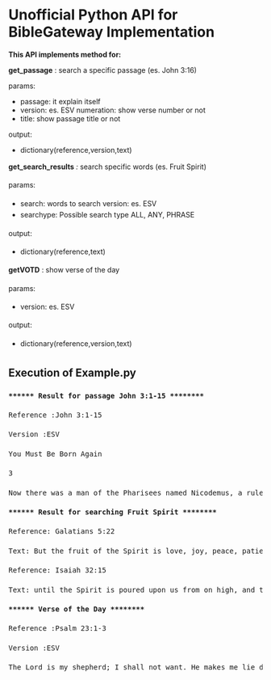 <h1><strong>Unofficial Python API for BibleGateway Implementation</strong></h1>

<p><strong>This API implements method for:</strong></p>

<p><strong>get_passage</strong> : search a specific passage (es. John 3:16)</p>

<p>params:</p>

<ul>
	<li>passage: it explain itself</li>
	<li>version: es. ESV numeration: show verse number or not</li>
	<li>title: show passage title or not</li>
</ul>

<p>output:</p>

<ul>
	<li>dictionary(reference,version,text)</li>
</ul>

<p><strong>get_search_results</strong><em> :&nbsp;</em><span style="line-height: 1.6;">search specific words (es. Fruit Spirit) </span></p>

<p><span style="line-height: 1.6;">params: </span></p>

<ul>
	<li><span style="line-height: 1.6;">search: words to search version: es. ESV </span></li>
	<li><span style="line-height: 1.6;">searchype: Possible search type ALL, ANY, PHRASE </span></li>
</ul>

<p><span style="line-height: 1.6;">output: </span></p>

<ul>
	<li><span style="line-height: 1.6;">dictionary(reference,text) </span></li>
</ul>

<p><span style="line-height: 1.6;"><strong>getVOTD</strong> : show verse of the day </span></p>

<p><span style="line-height: 1.6;">params: </span></p>

<ul>
	<li><span style="line-height: 1.6;">version: es. ESV </span></li>
</ul>

<p><span style="line-height: 1.6;">output: </span></p>

<ul>
	<li><span style="line-height: 1.6;">dictionary(reference,version,text) </span></li>
</ul>

<h2><span style="line-height: 1.6;">Execution of Example.py</span></h2>

<pre>
<span style="line-height: 1.6;"><strong>****** Result for passage John 3:1-15 ******** </strong></span>

<span style="line-height: 1.6;">Reference :John 3:1-15</span>

<span style="line-height: 1.6;">Version :ESV </span>

<span style="line-height: 1.6;">You Must Be Born Again </span>

<span style="line-height: 1.6;">3 </span>

<span style="line-height: 1.6;">Now there was a man of the Pharisees named Nicodemus, a ruler of the Jews. &sup2;This man came to Jesus by night and said to him, &ldquo;Rabbi, we know that you are a teacher come from God, for no one can do these signs that you do unless God is with him.&rdquo; &sup3;Jesus answered him, &ldquo;Truly, truly, I say to you, unless one is born again he cannot see the kingdom of God.&rdquo; ⁴Nicodemus said to him, &ldquo;How can a man be born when he is old? Can he enter a second time into his mother&#39;s womb and be born?&rdquo; ⁵Jesus answered, &ldquo;Truly, truly, I say to you, unless one is born of water and the Spirit, he cannot enter the kingdom of God. ⁶That which is born of the flesh is flesh, and that which is born of the Spirit is spirit. ⁷Do not marvel that I said to you, &lsquo;You must be born again.&rsquo; ⁸The wind blows where it wishes, and you hear its sound, but you do not know where it comes from or where it goes. So it is with everyone who is born of the Spirit.&rdquo;⁹Nicodemus said to him, &ldquo;How can these things be?&rdquo; &sup1;⁰Jesus answered him, &ldquo;Are you the teacher of Israel and yet you do not understand these things? &sup1;&sup1;Truly, truly, I say to you, we speak of what we know, and bear witness to what we have seen, but you do not receive our testimony. &sup1;&sup2;If I have told you earthly things and you do not believe, how can you believe if I tell you heavenly things? &sup1;&sup3;No one has ascended into heaven except he who descended from heaven, the Son of Man. &sup1;⁴And as Moses lifted up the serpent in the wilderness, so must the Son of Man be lifted up, &sup1;⁵that whoever believes in him may have eternal life. </span>

<strong><span style="line-height: 1.6;">****** Result for searching Fruit Spirit ******** </span></strong>

<span style="line-height: 1.6;">Reference: Galatians 5:22 </span>

<span style="line-height: 1.6;">Text: But the fruit of the Spirit is love, joy, peace, patience, kindness, goodness, faithfulness, </span>

<span style="line-height: 1.6;">Reference: Isaiah 32:15</span>

<span style="line-height: 1.6;">Text: until the Spirit is poured upon us from on high, and the wilderness becomes a fruitful field, and the fruitful field is deemed a forest. </span>

<strong><span style="line-height: 1.6;">****** Verse of the Day ******** </span></strong>

<span style="line-height: 1.6;">Reference :Psalm 23:1-3 </span>

<span style="line-height: 1.6;">Version :ESV </span>

<span style="line-height: 1.6;">The Lord is my shepherd; I shall not want. He makes me lie down in green pastures. He leads me beside still waters. He restores my soul. He leads me in paths of righteousness for his name&#39;s sake.</span></pre>
